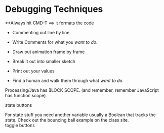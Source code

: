 # Debugging Techniques

**Always hit CMD-T ==> it formats the code

* Commenting out line by line

* Write Comments for what you _want to do_.

* Draw out animation frame by frame

* Break it out into smaller sketch

* Print out your values

* Find a human and walk them through what _want to do_.

Processing/Java has BLOCK SCOPE. (and remember, remember JavaScript has function scope)
<dl>
<dt>state buttons</dt>
<dl>For state stuff you need another variable usually a Boolean that tracks the state. Check out the bouncing ball example on the class site.</dt>
<dt>toggle buttons</dt>

	
